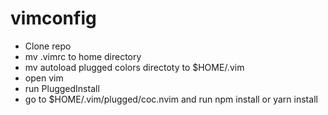 # vimconfig

- Clone repo
- mv .vimrc to home directory
- mv autoload plugged colors directoty to $HOME/.vim
- open vim
- run PluggedInstall
- go to $HOME/.vim/plugged/coc.nvim and run npm install or yarn install
